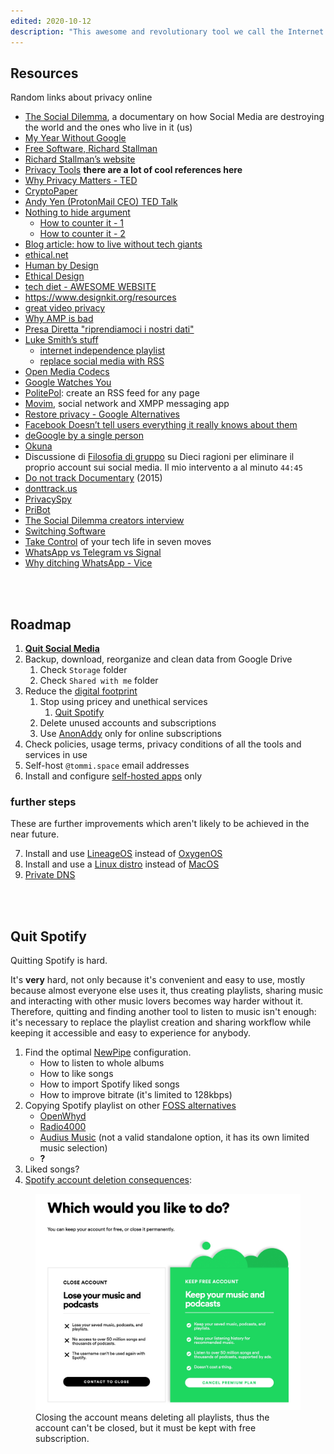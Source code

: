 ```yaml
---
edited: 2020-10-12
description: "This awesome and revolutionary tool we call the Internet is so powerful that it's becoming a threat to the freedom of the average user, who, in exchange for services, hands over his/her data, therefore giving up personal independence and liberty.<br /><br />Here are noted various arguments, thoughts, speeches, documents, ideas and step-by-step guides to achieve <strong>a healthier online experience</strong>"
---
```

## Resources

Random links about privacy online

- [The Social Dilemma](https://thesocialdilemma.com), a documentary on how Social Media are destroying the world and the ones who live in it (us)
- [My Year Without Google](https://onezero.medium.com/one-year-google-free-59e0afb68328)
- [Free Software, Richard Stallman](https://hyp.is/zEpzAm9jEeqKOxdXSivD-A/www.wired.com/2013/09/why-free-software-is-more-important-now-than-ever-before/)
- [Richard Stallman’s website](http://stallman.org)
- [Privacy Tools](https://www.privacytools.io/) **there are a lot of cool references here**
- [Why Privacy Matters - TED](https://www.ted.com/talks/glenn_greenwald_why_privacy_matters)
- [CryptoPaper](https://github.com/cryptoseb/CryptoPaper)
- [Andy Yen (ProtonMail CEO) TED Talk](https://www.ted.com/talks/andy_yen_think_your_email_s_private_think_again)
- [Nothing to hide argument](https://en.wikipedia.org/wiki/Nothing_to_hide_argument)
    - [How to counter it - 1](https://www.reddit.com/r/privacy/comments/3hynvp/how_do_you_counter_the_i_have_nothing_to_hide/)
    - [How to counter it - 2](https://papers.ssrn.com/sol3/papers.cfm?abstract_id=998565)
- [Blog article: how to live without tech giants](https://write.privacytools.io/paulakreuzer/how-to-live-without-google-and-other-evil-tech-giants)
- [ethical.net](https://ethical.net/)
- [Human by Design](https://humanebydesign.com)
- [Ethical Design](https://2017.ind.ie/ethical-design/)
- [tech diet - AWESOME WEBSITE](https://essays.uxdesign.cc/tech-diet/)
- <https://www.designkit.org/resources>
- [great video privacy](https://simpleanalytics.com/)
- [Why AMP is bad](https://medium.com/@danbuben/why-amp-is-bad-for-your-site-and-for-the-web-e4d060a4ff31)
- [Presa Diretta "riprendiamoci i nostri dati"](https://www.raiplay.it/video/2020/03/speciale-tg1-ad78f734-b4af-443b-ad3f-08bf9194b9fb.html)
- [Luke Smith’s stuff](https://lukesmith.xyz)
    - [internet independence playlist](https://www.youtube.com/playlist?list=PL-p5XmQHB_JRRnoQyjOfioJdDmu87DIJc)
    - [replace social media with RSS](https://lukesmith.xyz/blog/a-guide-to-using-rss-to-replace-social-media)
- [Open Media Codecs](https://research.mozilla.org/av1-media-codecs/)
- [Google Watches You](https://mobile.reuters.com/article/idUSKCN24F2N4)
- [PolitePol](https://politepol.com/): create an RSS feed for any page
- [Movim](https://movim.eu/), social network and XMPP messaging app
- [Restore privacy - Google Alternatives](https://restoreprivacy.com/google-alternatives/)
- [Facebook Doesn’t tell users everything it really knows about them](https://www.propublica.org/article/facebook-doesnt-tell-users-everything-it-really-knows-about-them)
- [deGoogle by a single person](https://degoogle.jmoore.dev/)
- [Okuna](https://www.okuna.io/en)
- Discussione di [Filosofia di gruppo](https://tlon.it/wp-content/uploads/2020/09/audio-zoom-1a.mp3) su Dieci ragioni per eliminare il proprio account sui social media. Il mio intervento a al minuto `44:45`
- [Do not track Documentary](https://donottrack-doc.com) (2015)
- [donttrack.us](https://donttrack.us/)
- [PrivacySpy](https://privacyspy.org/)
- [PriBot](https://www.pribot.org/)
- [The Social Dilemma creators interview](https://youtu.be/rOL35bOCDWU)
- [Switching Software](https://switching.software)
- [Take Control](https://www.humanetech.com/take-control) of your tech life in seven moves
- [WhatsApp vs Telegram vs Signal](https://beebom.com/whatsapp-vs-telegram-vs-signal/)
- [Why ditching WhatsApp - Vice](https://www.vice.com/en/article/qj4qjd/whatsapp-data-security-issues)

<br>
<br>

## Roadmap

1. [**Quit Social Media**](https://quitsocialmedia.club/roadmap)
2. Backup, download, reorganize and clean data from Google Drive
    1. Check `Storage` folder
    2. Check `Shared with me` folder
3. Reduce the [digital footprint](https://en.wikipedia.org/wiki/Digital_footprint)
    1. Stop using pricey and unethical services
        1. [Quit Spotify](#quit-spotify)
    3. Delete unused accounts and subscriptions
    4. Use [AnonAddy](https://anonaddy.com) only for online subscriptions
4. Check policies, usage terms, privacy conditions of all the tools and services in use
5. Self-host `@tommi.space` email addresses
6. Install and configure [self-hosted apps](/server#Apps-Wishlist) only

### further steps

These are further improvements which aren't likely to be achieved in the near future.

7. Install and use [LineageOS](https://lineageos.org/) instead of [OxygenOS](https://www.oneplus.com/oxygenos)
1. Install and use a [Linux distro](https://www.linux.org/pages/download/) instead of [MacOS](https://www.apple.com/macos/)
1. [Private DNS](https://www.privacytools.io/providers/dns/)

<br>
<br>

## Quit Spotify

Quitting Spotify is hard.

It's **very** hard, not only because it's convenient and easy to use, mostly because almost everyone else uses it, thus creating playlists, sharing music and interacting with other music lovers becomes way harder without it. Therefore, quitting and finding another tool to listen to music isn't enough: it's necessary to replace the playlist creation and sharing workflow while keeping it accessible and easy to experience for anybody.

1. Find the optimal [NewPipe](https://newpipe.schabi.org/) configuration.
	- How to listen to whole albums
	- How to like songs
	- How to import Spotify liked songs
	- How to improve bitrate (it's limited to 128kbps)
1. Copying Spotify playlist on other [FOSS alternatives](https://alternativeto.net/software/spotify/?license=opensource)
	- [OpenWhyd](https://openwhyd.org)
	- [Radio4000](https://radio4000.com/)
	- [Audius Music](https://audius.co/) (not a valid standalone option, it has its own limited music selection)
	- **?**
1. Liked songs?
1. [Spotify account deletion consequences](https://community.spotify.com/t5/Spotify-Answers/How-do-I-close-my-Spotify-Account/ta-p/4663172):

<figure><img src="/images/Spotify-close-account.jpg" title="repercussions of closing Spotify account" alt="repercussions of closing Spotify account" /><figcaption>Closing the account means deleting all playlists, thus the account can't be closed, but it must be kept with free subscription.</figcaption></figure>
